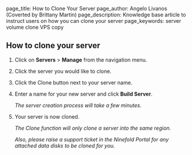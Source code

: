 page_title:       How to Clone Your Server
page_author:      Angelo Livanos (Coverted by Brittany Martin)
page_description: Knowledge base article to instruct users on how you can clone your server
page_keywords:    server volume clone VPS copy

## How to clone your server

1. Click on __Servers__ > __Manage__ from the navigation menu.

2. Click the server you would like to clone.

3. Click the Clone button next to your server name.

4. Enter a name for your new server and click __Build Server__.

	_The server creation process will take a few minutes._
	
5. Your server is now cloned.
 
	_The Clone function will only clone a server into the same region._
	
	_Also, please raise a support ticket in the Ninefold Portal for any attached data disks to be cloned for you._
